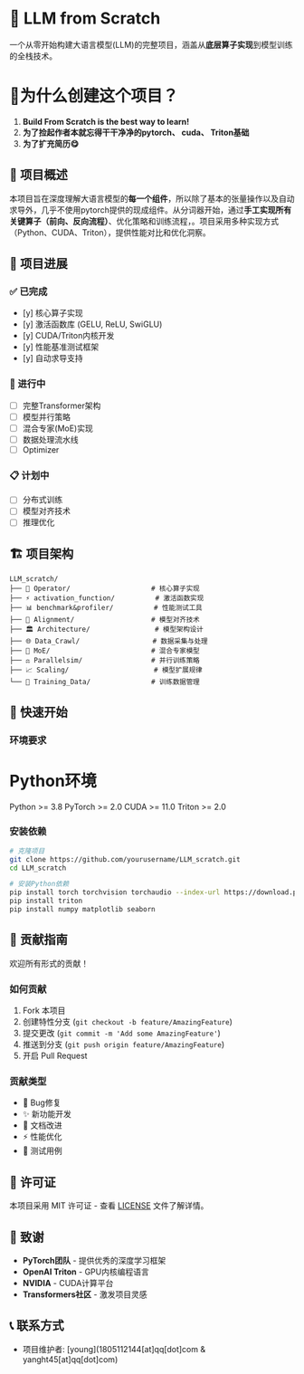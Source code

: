 # 🚀 LLM from Scratch
一个从零开始构建大语言模型(LLM)的完整项目，涵盖从**底层算子实现**到模型训练的全栈技术。
# 🤔为什么创建这个项目？

1. **Build From Scratch is the best way to learn!**
2. **为了捡起作者本就忘得干干净净的pytorch、 cuda、 Triton基础**
3. **为了扩充简历😋**

## 📖 项目概述

本项目旨在深度理解大语言模型的**每一个组件**，所以除了基本的张量操作以及自动求导外，几乎不使用pytorch提供的现成组件。从分词器开始，通过**手工实现所有关键算子（前向、反向流程）**、优化策略和训练流程，。项目采用多种实现方式（Python、CUDA、Triton），提供性能对比和优化洞察。


## 🎯 项目进展

### ✅ 已完成
- [y] 核心算子实现 
- [y] 激活函数库 (GELU, ReLU, SwiGLU)
- [y] CUDA/Triton内核开发
- [y] 性能基准测试框架
- [y] 自动求导支持

### 🚧 进行中
- [ ] 完整Transformer架构
- [ ] 模型并行策略
- [ ] 混合专家(MoE)实现
- [ ] 数据处理流水线
- [ ] Optimizer

### 📋 计划中
- [ ] 分布式训练
- [ ] 模型对齐技术
- [ ] 推理优化

## 🏗️ 项目架构

```
LLM_scratch/
├── 🧮 Operator/                    # 核心算子实现
├── ⚡ activation_function/          # 激活函数实现
├── 📊 benchmark&profiler/          # 性能测试工具
├── 🎯 Alignment/                   # 模型对齐技术
├── 🏛️ Architecture/                # 模型架构设计
├── 🌐 Data_Crawl/                  # 数据采集与处理
├── 🔀 MoE/                         # 混合专家模型
├── ⚖️ Parallelsim/                 # 并行训练策略
├── 📈 Scaling/                     # 模型扩展规律
└── 💾 Training_Data/               # 训练数据管理
```


## 🚀 快速开始

### 环境要求

# Python环境
Python >= 3.8
PyTorch >= 2.0
CUDA >= 11.0
Triton >= 2.0


### 安装依赖

```bash
# 克隆项目
git clone https://github.com/yourusername/LLM_scratch.git
cd LLM_scratch

# 安装Python依赖
pip install torch torchvision torchaudio --index-url https://download.pytorch.org/whl/cu118
pip install triton
pip install numpy matplotlib seaborn
```




## 🤝 贡献指南

欢迎所有形式的贡献！

### 如何贡献
1. Fork 本项目
2. 创建特性分支 (`git checkout -b feature/AmazingFeature`)
3. 提交更改 (`git commit -m 'Add some AmazingFeature'`)
4. 推送到分支 (`git push origin feature/AmazingFeature`)
5. 开启 Pull Request

### 贡献类型
- 🐛 Bug修复
- ✨ 新功能开发
- 📝 文档改进
- ⚡ 性能优化
- 🧪 测试用例

## 📄 许可证

本项目采用 MIT 许可证 - 查看 [LICENSE](LICENSE) 文件了解详情。

## 🙏 致谢

- **PyTorch团队** - 提供优秀的深度学习框架
- **OpenAI Triton** - GPU内核编程语言
- **NVIDIA** - CUDA计算平台
- **Transformers社区** - 激发项目灵感

## 📞 联系方式

- 项目维护者: [young](1805112144[at]qq[dot]com & yanght45[at]qq[dot]com)

